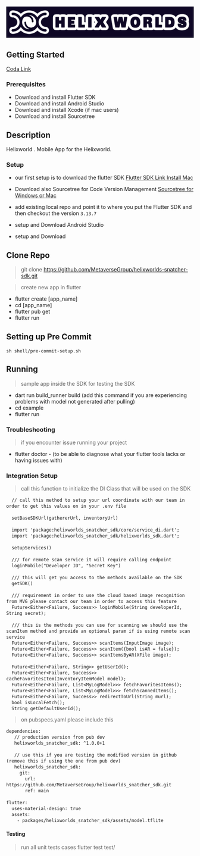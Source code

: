 ![Banner](./banner.png)

## Getting Started
[Coda Link](https://coda.io/d/_dnFTWBVBuj5/Mobile-Development-Flutter_suZvc)


### Prerequisites
* Download and install Flutter SDK
* Download and install Android Studio
* Download and install Xcode (if mac users)
* Download and install Sourcetree


## Description
Helixworld . Mobile App for the Helixworld.



### Setup 

* our first setup is to download the flutter SDK
[Flutter SDK Link Install Mac](https://docs.flutter.dev/get-started/install/macos)

* Download also Sourcetree for Code Version Management
[Sourcetree for Windows or Mac](https://www.sourcetreeapp.com/)

* add existing local repo and point it to where you put the Flutter SDK and then checkout the version `3.13.7`
* setup and Download Android Studio
* setup and Download

## Clone Repo
> git clone https://github.com/MetaverseGroup/helixworlds-snatcher-sdk.git

> create new app in flutter
* flutter create [app_name]
* cd [app_name]
* flutter pub get
* flutter run 


## Setting up Pre Commit
```
sh shell/pre-commit-setup.sh
```


## Running
> sample app inside the SDK for testing the SDK
* dart run build_runner build (add this command if you are experiencing problems with model not generated after pulling)
* cd example
* flutter run 


### Troubleshooting
> if you encounter issue running your project 
* flutter doctor - (to be able to diagnose what your flutter tools lacks or having issues with)


### Integration Setup
> call this function to initialize the DI Class that will be used on the SDK
```
  // call this method to setup your url coordinate with our team in order to get this values on in your .env file
  
  setBaseSDKUrl(gathererUrl, inventoryUrl)

  import 'package:helixworlds_snatcher_sdk/core/service_di.dart';
  import 'package:helixworlds_snatcher_sdk/helixworlds_sdk.dart';

  setupServices()

  /// for remote scan service it will require calling endpoint 
  loginMobile("Developer ID", "Secret Key")

  /// this will get you access to the methods available on the SDK 
  getSDK()

  /// requirement in order to use the cloud based image recognition from MVG please contact our team in order to access this feature
  Future<Either<Failure, Success>> loginMobile(String developerId, String secret);

  /// this is the methods you can use for scanning we should use the scanItem method and provide an optional param if is using remote scan service
  Future<Either<Failure, Success>> scanItems(InputImage image);
  Future<Either<Failure, Success>> scanItem({bool isAR = false});
  Future<Either<Failure, Success>> scanItemsByAR(XFile image);

  Future<Either<Failure, String>> getUserId();
  Future<Either<Failure, Success>> cacheFavoritesItem(InventoryItemModel model);
  Future<Either<Failure, List<MyLogModel>>> fetchFavoritesItems();
  Future<Either<Failure, List<MyLogModel>>> fetchScannedItems();
  Future<Either<Failure, Success>> redirectToUrl(String murl); 
  bool isLocalFetch();
  String getDefaultUserId();

```


> on pubspecs.yaml please include this 
```
dependencies:
   // production version from pub dev
   helixworlds_snatcher_sdk: ^1.0.0+1

   // use this if you are testing the modified version in github (remove this if using the one from pub dev)
   helixworlds_snatcher_sdk:
     git:
       url: https://github.com/MetaverseGroup/helixworlds_snatcher_sdk.git 
       ref: main

flutter:
  uses-material-design: true
  assets:
    - packages/helixworlds_snatcher_sdk/assets/model.tflite

```

#### Testing
> run all unit tests cases
flutter test test/ 







